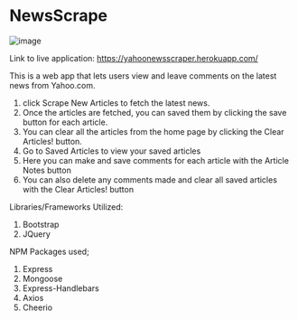 # NewsScrape

![image](https://user-images.githubusercontent.com/47204339/62017460-90c5a600-b16b-11e9-84bc-9cb786dffb5e.png)

Link to live application:
https://yahoonewsscraper.herokuapp.com/

This is a web app that lets users view and leave comments on the latest news from Yahoo.com.

1. click Scrape New Articles to fetch the latest news.
2. Once the articles are fetched, you can saved them by clicking the save button for each article.
3. You can clear all the articles from the home page by clicking the Clear Articles! button.
4. Go to Saved Articles to view your saved articles
5. Here you can make and save comments for each article with the Article Notes button
6. You can also delete any comments made and clear all saved articles with the Clear Articles! button

Libraries/Frameworks Utilized:

1. Bootstrap
2. JQuery

NPM Packages used;

1. Express
2. Mongoose
3. Express-Handlebars
4. Axios
5. Cheerio